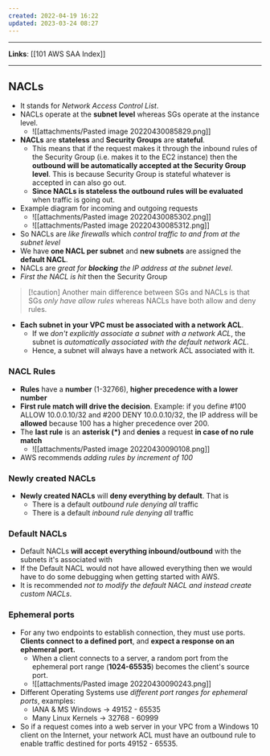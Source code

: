 ```yaml
---
created: 2022-04-19 16:22
updated: 2023-03-24 08:27
---
```

---
**Links**: [[101 AWS SAA Index]]

---
## NACLs
- It stands for *Network Access Control List*.
- NACLs operate at the **subnet level** whereas SGs operate at the instance level.
	- ![[attachments/Pasted image 20220430085829.png]]
- **NACLs** are **stateless** and **Security Groups** are **stateful**.
    - This means that if the request makes it through the inbound rules of the Security Group (i.e. makes it to the EC2 instance) then the **outbound will be automatically accepted at the Security Group level**. This is because Security Group is stateful whatever is accepted in can also go out.
    - **Since NACLs is stateless the outbound rules will be evaluated** when traffic is going out.
- Example diagram for incoming and outgoing requests
	- ![[attachments/Pasted image 20220430085302.png]]
	- ![[attachments/Pasted image 20220430085312.png]]
- So NACLs are *like firewalls* which *control traffic* *to and from at the subnet level*
- We have **one NACL per subnet** and **new subnets** are assigned the **default NACL**.
- NACLs are *great for **blocking** the IP address at the subnet level*.
- *First the NACL is hit* then the Security Group

> [!caution] Another main difference between SGs and NACLs is that SGs *only have allow rules* whereas NACLs have both allow and deny rules.

- **Each subnet in your VPC must be associated with a network ACL**. 
	- If we *don't explicitly associate a subnet with a network ACL*, the subnet is *automatically associated with the default network ACL*. 
	- Hence, a subnet will always have a network ACL associated with it.

### NACL Rules
- **Rules** have a **number** (1-32766), **higher precedence with a lower number**
- **First rule match will drive the decision**. Example: if you define #100 ALLOW 10.0.0.10/32 and #200 DENY 10.0.0.10/32, the IP address will be **allowed** because 100 has a higher precedence over 200.
- The **last rule** is an **asterisk (\*)** and **denies** a request **in case of no rule match**
	- ![[attachments/Pasted image 20220430090108.png]]
- AWS recommends *adding rules by increment of 100*

### Newly created NACLs
- **Newly created NACLs** will **deny everything by default**. That is 
	- There is a default *outbound rule denying all* traffic
	- There is a default *inbound rule denying all* traffic

### Default NACLs
- Default NACLs **will accept everything inbound/outbound** with the subnets it's associated with
- If the Default NACL would not have allowed everything then we would have to do some debugging when getting started with AWS.
- It is recommended *not to modify the default NACL and instead create custom NACLs*.

### Ephemeral ports
-   For any two endpoints to establish connection, they must use ports. **Clients connect to a defined port**, and **expect a response on an ephemeral port.**
	- When a client connects to a server, a random port from the ephemeral port range (**1024-65535**) becomes the client's source port.
	- ![[attachments/Pasted image 20220430090243.png]]
- Different Operating Systems use *different port ranges for ephemeral ports*, examples:
    - IANA & MS Windows → 49152 - 65535
    - Many Linux Kernels → 32768 - 60999
- So if a request comes into a web server in your VPC from a Windows 10 client on the Internet, your network ACL must have an outbound rule to enable traffic destined for ports 49152 - 65535. 